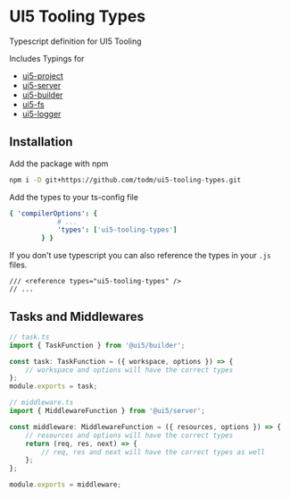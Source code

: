 # UI5 Tooling Types

Typescript definition for UI5 Tooling

Includes Typings for

-   [ui5-project](https://github.com/SAP/ui5-project)
-   [ui5-server](https://github.com/SAP/ui5-server)
-   [ui5-builder](https://github.com/SAP/ui5-builder)
-   [ui5-fs](https://github.com/SAP/ui5-fs)
-   [ui5-logger](https://github.com/SAP/ui5-logger)

## Installation

Add the package with npm

```sh
npm i -D git+https://github.com/todm/ui5-tooling-types.git
```

Add the types to your ts-config file

```yaml
{ 'compilerOptions': {
            # ...
            'types': ['ui5-tooling-types']
        } }
```

If you don't use typescript you can also reference the types in your `.js` files.

```
/// <reference types="ui5-tooling-types" />
// ...
```

## Tasks and Middlewares

```typescript
// task.ts
import { TaskFunction } from '@ui5/builder';

const task: TaskFunction = ({ workspace, options }) => {
    // workspace and options will have the correct types
};
module.exports = task;
```

```typescript
// middleware.ts
import { MiddlewareFunction } from '@ui5/server';

const middleware: MiddlewareFunction = ({ resources, options }) => {
    // resources and options will have the correct types
    return (req, res, next) => {
        // req, res and next will have the correct types as well
    };
};

module.exports = middleware;
```
